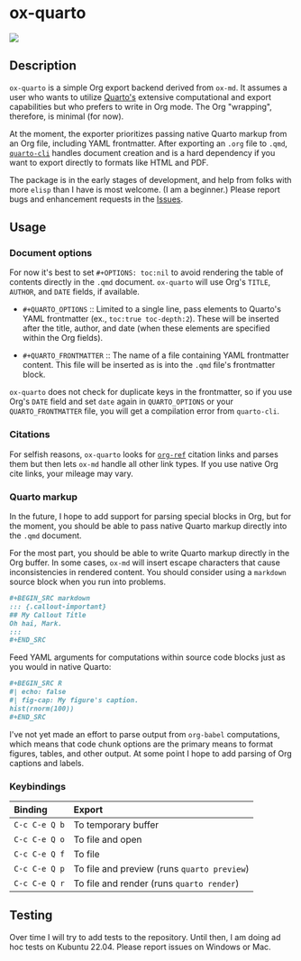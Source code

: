 # ox-quarto

![](https://img.shields.io/badge/Status-In%20development-red)


## Description

`ox-quarto` is a simple Org export backend derived from `ox-md`. It assumes a user who wants to utilize [Quarto's](https://quarto.org) extensive computational and export capabilities but who prefers to write in Org mode. The Org "wrapping", therefore, is minimal (for now).

At the moment, the exporter prioritizes passing native Quarto markup from an Org file, including YAML frontmatter. After exporting an `.org` file to `.qmd`, [`quarto-cli`](https://github.com/quarto-dev/quarto-cli) handles document creation and is a hard dependency if you want to export directly to formats like HTML and PDF. 

The package is in the early stages of development, and help from folks with more `elisp` than I have is most welcome. (I am a beginner.) Please report bugs and enhancement requests in the [Issues](https://github.com/jrgant/ox-quarto/issues).


## Usage

### Document options

For now it's best to set `#+OPTIONS: toc:nil` to avoid rendering the table of contents directly in the `.qmd` document. `ox-quarto` will use Org's `TITLE`, `AUTHOR`, and `DATE` fields, if available.

- `#+QUARTO_OPTIONS` :: Limited to a single line, pass elements to Quarto's YAML frontmatter (ex., `toc:true toc-depth:2`). These will be inserted after the title, author, and date (when these elements are specified within the Org fields).

- `#+QUARTO_FRONTMATTER` :: The name of a file containing YAML frontmatter content. This file will be inserted as is into the `.qmd` file's frontmatter block.

`ox-quarto` does not check for duplicate keys in the frontmatter, so if you use Org's `DATE` field and set `date` again in `QUARTO_OPTIONS` or your `QUARTO_FRONTMATTER` file, you will get a compilation error from `quarto-cli`.

### Citations

For selfish reasons, `ox-quarto` looks for [`org-ref`](https://github.com/jkitchin/org-ref) citation links and parses them but then lets `ox-md` handle all other link types. If you use native Org cite links, your mileage may vary.

### Quarto markup 

In the future, I hope to add support for parsing special blocks in Org, but for the moment, you should be able to pass native Quarto markup directly into the `.qmd` document.

For the most part, you should be able to write Quarto markup directly in the Org buffer. In some cases, `ox-md` will insert escape characters that cause inconsistencies in rendered content. You should consider using a `markdown` source block when you run into problems.

```org
#+BEGIN_SRC markdown
::: {.callout-important}
## My Callout Title
Oh hai, Mark.
:::
#+END_SRC
```

Feed YAML arguments for computations within source code blocks just as you would in native Quarto:

```org
#+BEGIN_SRC R
#| echo: false
#| fig-cap: My figure's caption.
hist(rnorm(100))
#+END_SRC
```

I've not yet made an effort to parse output from `org-babel` computations, which means that code chunk options are the primary means to format figures, tables, and other output. At some point I hope to add parsing of Org captions and labels.

### Keybindings

| Binding       | Export                                      |
|:--------------|:--------------------------------------------|
| `C-c C-e Q b` | To temporary buffer                         |
| `C-c C-e Q o` | To file and open                            |
| `C-c C-e Q f` | To file                                     |
| `C-c C-e Q p` | To file and preview (runs `quarto preview`) |
| `C-c C-e Q r` | To file and render (runs `quarto render`)   |


## Testing

Over time I will try to add tests to the repository. Until then, I am doing ad hoc tests on Kubuntu 22.04. Please report issues on Windows or Mac.
